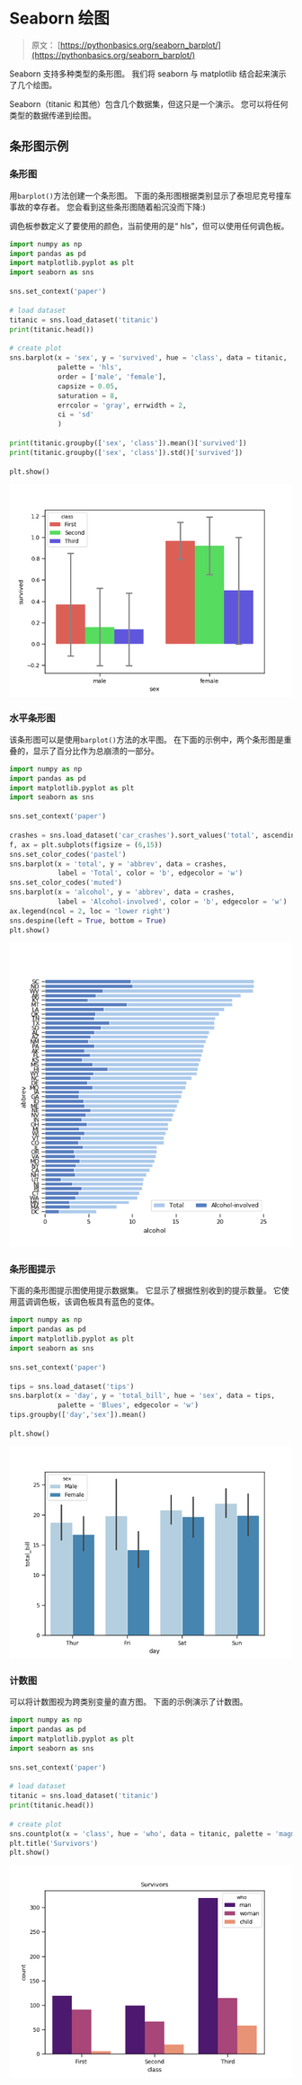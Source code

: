 # Seaborn 绘图

> 原文： [https://pythonbasics.org/seaborn_barplot/](https://pythonbasics.org/seaborn_barplot/)

Seaborn 支持多种类型的条形图。 我们将 seaborn 与 matplotlib 结合起来演示了几个绘图。

Seaborn（titanic 和其他）包含几个数据集，但这只是一个演示。 您可以将任何类型的数据传递到绘图。



## 条形图示例

### 条形图

用`barplot()`方法创建一个条形图。 下面的条形图根据类别显示了泰坦尼克号撞车事故的幸存者。 您会看到这些条形图随着船沉没而下降:)

调色板参数定义了要使用的颜色，当前使用的是“ hls”，但可以使用任何调色板。

```py
import numpy as np
import pandas as pd
import matplotlib.pyplot as plt
import seaborn as sns

sns.set_context('paper')

# load dataset
titanic = sns.load_dataset('titanic')
print(titanic.head())

# create plot
sns.barplot(x = 'sex', y = 'survived', hue = 'class', data = titanic,
            palette = 'hls',
            order = ['male', 'female'],  
            capsize = 0.05,             
            saturation = 8,             
            errcolor = 'gray', errwidth = 2,  
            ci = 'sd'   
            )

print(titanic.groupby(['sex', 'class']).mean()['survived'])
print(titanic.groupby(['sex', 'class']).std()['survived'])

plt.show()

```

![barplot](img/534c12b1e266e1f454ebb80b282f2c3f.jpg)

### 水平条形图

该条形图可以是使用`barplot()`方法的水平图。 在下面的示例中，两个条形图是重叠的，显示了百分比作为总崩溃的一部分。

```py
import numpy as np
import pandas as pd
import matplotlib.pyplot as plt
import seaborn as sns

sns.set_context('paper')

crashes = sns.load_dataset('car_crashes').sort_values('total', ascending = False)
f, ax = plt.subplots(figsize = (6,15))
sns.set_color_codes('pastel')
sns.barplot(x = 'total', y = 'abbrev', data = crashes,
            label = 'Total', color = 'b', edgecolor = 'w')
sns.set_color_codes('muted')
sns.barplot(x = 'alcohol', y = 'abbrev', data = crashes,
            label = 'Alcohol-involved', color = 'b', edgecolor = 'w')
ax.legend(ncol = 2, loc = 'lower right')
sns.despine(left = True, bottom = True)
plt.show()

```

![barplot horizontal](img/d56fc5a3cd19ce218ca107d7d46d9dee.jpg)

### 条形图提示

下面的条形图提示图使用提示数据集。 它显示了根据性别收到的提示数量。 它使用蓝调调色板，该调色板具有蓝色的变体。

```py
import numpy as np
import pandas as pd
import matplotlib.pyplot as plt
import seaborn as sns

sns.set_context('paper')

tips = sns.load_dataset('tips')
sns.barplot(x = 'day', y = 'total_bill', hue = 'sex', data = tips,
            palette = 'Blues', edgecolor = 'w')
tips.groupby(['day','sex']).mean()

plt.show()

```

![barplot tips](img/5758a5a50b43467cc585b3970915c696.jpg)

### 计数图

可以将计数图视为跨类别变量的直方图。
下面的示例演示了计数图。

```py
import numpy as np
import pandas as pd
import matplotlib.pyplot as plt
import seaborn as sns

sns.set_context('paper')

# load dataset
titanic = sns.load_dataset('titanic')
print(titanic.head())

# create plot
sns.countplot(x = 'class', hue = 'who', data = titanic, palette = 'magma')
plt.title('Survivors')
plt.show()

```

![countplot](img/aa005db92c8848264576560e928e14f9.jpg)